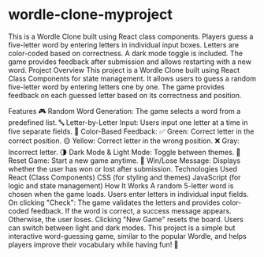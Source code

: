 # wordle-clone-myproject
This is a Wordle Clone built using React class components. Players guess a five-letter word by entering letters in individual input boxes. Letters are color-coded based on correctness. A dark mode toggle is included. The game provides feedback after submission and allows restarting with a new word. 
Project Overview
This project is a Wordle Clone built using React Class Components for state management. It allows users to guess a random five-letter word by entering letters one by one. The game provides feedback on each guessed letter based on its correctness and position.

Features
🎮 Random Word Generation: The game selects a word from a predefined list.
🔤 Letter-by-Letter Input: Users input one letter at a time in five separate fields.
🎨 Color-Based Feedback:
✅ Green: Correct letter in the correct position.
🟡 Yellow: Correct letter in the wrong position.
❌ Gray: Incorrect letter.
🌗 Dark Mode & Light Mode: Toggle between themes.
🔄 Reset Game: Start a new game anytime.
🎉 Win/Lose Message: Displays whether the user has won or lost after submission.
Technologies Used
React (Class Components)
CSS (for styling and themes)
JavaScript (for logic and state management)
How It Works
A random 5-letter word is chosen when the game loads.
Users enter letters in individual input fields.
On clicking "Check":
The game validates the letters and provides color-coded feedback.
If the word is correct, a success message appears. Otherwise, the user loses.
Clicking "New Game" resets the board.
Users can switch between light and dark modes.
This project is a simple but interactive word-guessing game, similar to the popular Wordle, and helps players improve their vocabulary while having fun! 🎯

